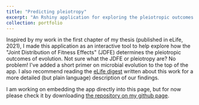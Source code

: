 ```yaml
---
title: "Predicting pleiotropy"
excerpt: "An Rshiny application for exploring the pleiotropic outcomes of evolution 1<br/><img src='/images/500x300.png'>"
collection: portfolio
---
```


Inspired by my work in the first chapter of my thesis (published in eLife, 2021), I made this application as an interactive tool to help explore how the "Joint Distribution of Fitness Effects" (JDFE) determines the pleiotropic outcomes of evolution. Not sure what the JDFE or pleiotropy are? No problem! I've added a short primer on microbial evolution to the top of the app. I also recommend reading the [eLife digest](https://elifesciences.org/articles/73250) written about this work for a more detailed (but plain language) description of our findings. 

I am working on embedding the app directly into this page, but for now please check it by downloading [the repository on my github page](https://github.com/ardellsarah/JDFE_Rshiny_App). 
